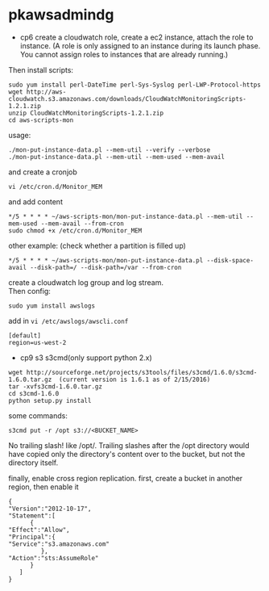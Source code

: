 # pkawsadmindg

- cp6
create a cloudwatch role, create a ec2 instance, attach the role to instance. 
(A role is only assigned to an instance during its launch phase. You cannot assign roles to instances that are already running.)

Then install scripts:
```
sudo yum install perl-DateTime perl-Sys-Syslog perl-LWP-Protocol-https
wget http://aws-cloudwatch.s3.amazonaws.com/downloads/CloudWatchMonitoringScripts-1.2.1.zip
unzip CloudWatchMonitoringScripts-1.2.1.zip
cd aws-scripts-mon
```
usage:
```
./mon-put-instance-data.pl --mem-util --verify --verbose  
./mon-put-instance-data.pl --mem-util --mem-used --mem-avail
```

and create a cronjob
```
vi /etc/cron.d/Monitor_MEM
```
and add content
```
*/5 * * * * ~/aws-scripts-mon/mon-put-instance-data.pl --mem-util --mem-used --mem-avail --from-cron
sudo chmod +x /etc/cron.d/Monitor_MEM
```

other example: (check whether a partition is filled up)
```
*/5 * * * * ~/aws-scripts-mon/mon-put-instance-data.pl --disk-space-avail --disk-path=/ --disk-path=/var --from-cron
```


create a cloudwatch log group and log stream.  
Then config:
```
sudo yum install awslogs
```
add in `vi /etc/awslogs/awscli.conf`
```
[default]
region=us-west-2
```


- cp9 s3
s3cmd(only support python 2.x)
```
wget http://sourceforge.net/projects/s3tools/files/s3cmd/1.6.0/s3cmd-1.6.0.tar.gz  (current version is 1.6.1 as of 2/15/2016)
tar -xvfs3cmd-1.6.0.tar.gz
cd s3cmd-1.6.0
python setup.py install
```

some commands:
```
s3cmd put -r /opt s3://<BUCKET_NAME> 
```
No trailing slash! like /opt/. Trailing slashes after the /opt directory would have copied only the directory's content over to the bucket, but not the directory itself.


finally, enable cross region replication. first, create a bucket in another region, then enable it
```
{
"Version":"2012-10-17",
"Statement":[
      {
"Effect":"Allow",
"Principal":{
"Service":"s3.amazonaws.com"
         },
"Action":"sts:AssumeRole"
      }
   ]
}
```
